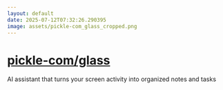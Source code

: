 ```yaml
---
layout: default
date: 2025-07-12T07:32:26.290395
image: assets/pickle-com_glass_cropped.png
---
```


# [pickle-com/glass](https://github.com/pickle-com/glass)

AI assistant that turns your screen activity into organized notes and tasks
